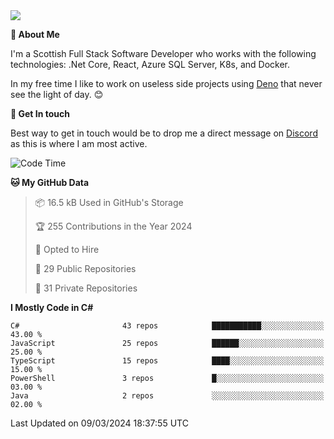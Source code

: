 <img src="https://github.com/jasonhughes94/jasonhughes94/blob/main/header.png?raw=true">

**:tangerine: About Me**

I'm a Scottish Full Stack Software Developer who works with the following technologies: .Net Core, React, Azure SQL Server, K8s, and Docker.

In my free time I like to work on useless side projects using [Deno](https://deno.land/) that never see the light of day. 😊

**:speech_balloon: Get In touch**

Best way to get in touch would be to drop me a direct message on [Discord](https://discordapp.com/users/206498666976903169) as this is where I am most active.

<!--START_SECTION:waka-->
![Code Time](http://img.shields.io/badge/Code%20Time-1%2C121%20hrs%2017%20mins-blue)

**🐱 My GitHub Data** 

> 📦 16.5 kB Used in GitHub's Storage 
 > 
> 🏆 255 Contributions in the Year 2024
 > 
> 💼 Opted to Hire
 > 
> 📜 29 Public Repositories 
 > 
> 🔑 31 Private Repositories 
 > 
**I Mostly Code in C#** 

```text
C#                       43 repos            ███████████░░░░░░░░░░░░░░   43.00 % 
JavaScript               25 repos            ██████░░░░░░░░░░░░░░░░░░░   25.00 % 
TypeScript               15 repos            ████░░░░░░░░░░░░░░░░░░░░░   15.00 % 
PowerShell               3 repos             █░░░░░░░░░░░░░░░░░░░░░░░░   03.00 % 
Java                     2 repos             ░░░░░░░░░░░░░░░░░░░░░░░░░   02.00 % 
```




 Last Updated on 09/03/2024 18:37:55 UTC
<!--END_SECTION:waka-->
